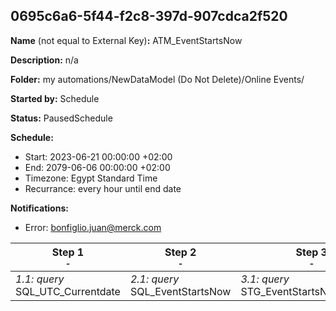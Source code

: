 ## 0695c6a6-5f44-f2c8-397d-907cdca2f520

**Name** (not equal to External Key)**:** ATM_EventStartsNow

**Description:** n/a

**Folder:** my automations/NewDataModel (Do Not Delete)/Online Events/

**Started by:** Schedule

**Status:** PausedSchedule

**Schedule:**

* Start: 2023-06-21 00:00:00 +02:00
* End: 2079-06-06 00:00:00 +02:00
* Timezone: Egypt Standard Time
* Recurrance: every hour until end date

**Notifications:**

* Error: bonfiglio.juan@merck.com

| Step 1<br>_<small>-</small>_ | Step 2<br>_<small>-</small>_ | Step 3<br>_<small>-</small>_ |
| --- | --- | --- |
| _1.1: query_<br>SQL_UTC_Currentdate | _2.1: query_<br>SQL_EventStartsNow | _3.1: query_<br>STG_EventStartsNow_Dummy |
